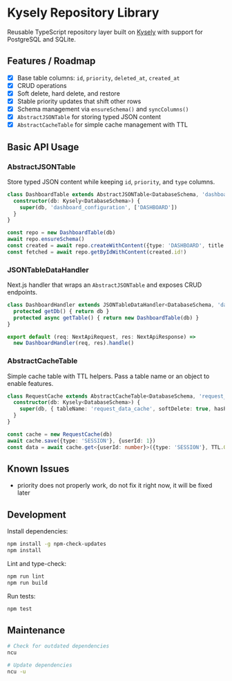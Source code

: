 # Kysely Repository Library

Reusable TypeScript repository layer built on [Kysely](https://github.com/kysely-org/kysely) with support for PostgreSQL and SQLite.

## Features / Roadmap
- [x] Base table columns: `id`, `priority`, `deleted_at`, `created_at`
- [x] CRUD operations
- [x] Soft delete, hard delete, and restore
- [x] Stable priority updates that shift other rows
- [x] Schema management via `ensureSchema()` and `syncColumns()`
- [x] `AbstractJSONTable` for storing typed JSON content
- [x] `AbstractCacheTable` for simple cache management with TTL

## Basic API Usage

### AbstractJSONTable

Store typed JSON content while keeping `id`, `priority`, and `type` columns.

```ts
class DashboardTable extends AbstractJSONTable<DatabaseSchema, 'dashboard_configuration', Dashboard> {
  constructor(db: Kysely<DatabaseSchema>) {
    super(db, 'dashboard_configuration', ['DASHBOARD'])
  }
}

const repo = new DashboardTable(db)
await repo.ensureSchema()
const created = await repo.createWithContent({type: 'DASHBOARD', title: 'Main'})
const fetched = await repo.getByIdWithContent(created.id!)
```

### JSONTableDataHandler

Next.js handler that wraps an `AbstractJSONTable` and exposes CRUD endpoints.

```ts
class DashboardHandler extends JSONTableDataHandler<DatabaseSchema, 'dashboard_configuration', Dashboard> {
  protected getDb() { return db }
  protected async getTable() { return new DashboardTable(db) }
}

export default (req: NextApiRequest, res: NextApiResponse) =>
  new DashboardHandler(req, res).handle()
```

### AbstractCacheTable

Simple cache table with TTL helpers. Pass a table name or an object to enable features.

```ts
class RequestCache extends AbstractCacheTable<DatabaseSchema, 'request_data_cache'> {
  constructor(db: Kysely<DatabaseSchema>) {
    super(db, { tableName: 'request_data_cache', softDelete: true, hasPriority: true }) // or super(db, 'request_data_cache')
  }
}

const cache = new RequestCache(db)
await cache.save({type: 'SESSION'}, {userId: 1})
const data = await cache.get<{userId: number}>({type: 'SESSION'}, TTL.ONE_DAY)
```

## Known Issues
- priority does not properly work, do not fix it right now, it will be fixed later

## Development
Install dependencies:
```bash
npm install -g npm-check-updates
npm install
```

Lint and type-check:
```bash
npm run lint
npm run build
```

Run tests:
```bash
npm test
```

## Maintenance

```bash
# Check for outdated dependencies
ncu

# Update dependencies
ncu -u
```
